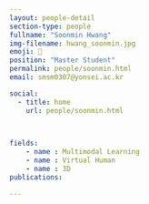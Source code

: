 ```yaml
---
layout: people-detail
section-type: people
fullname: "Soonmin Hwang"
img-filename: hwang_soonmin.jpg
emoji: 📘
position: "Master Student"
permalink: people/soonmin.html
email: smsm0307@yonsei.ac.kr

social:
  - title: home
    url: people/soonmin.html


 
fields:
    - name : Multimodal Learning
    - name : Virtual Human
    - name : 3D
publications:

---
```

